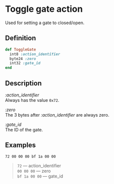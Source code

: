 # Toggle gate action

Used for setting a gate to closed/open.

## Definition

```ruby
def ToggleGate
  int8 :action_identifier
  byte24 :zero
  int32 :gate_id
end
```

## Description

*:action_identifier*  
Always has the value `0x72`.

*:zero*  
The 3 bytes after *:action_identifier* are always zero.

*:gate_id*  
The ID of the gate.

## Examples

`72 00 00 00 bf 1a 00 00`

>`72` &mdash; action_identifier  
>`00 00 00` &mdash; zero  
>`bf 1a 00 00` &mdash; gate_id
